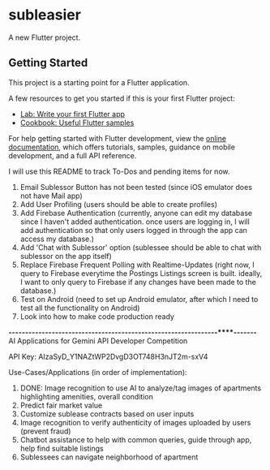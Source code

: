 # subleasier

A new Flutter project.

## Getting Started

This project is a starting point for a Flutter application.

A few resources to get you started if this is your first Flutter project:

- [Lab: Write your first Flutter app](https://docs.flutter.dev/get-started/codelab)
- [Cookbook: Useful Flutter samples](https://docs.flutter.dev/cookbook)

For help getting started with Flutter development, view the
[online documentation](https://docs.flutter.dev/), which offers tutorials,
samples, guidance on mobile development, and a full API reference.

I will use this README to track To-Dos and pending items for now.

1. Email Sublessor Button has not been tested (since iOS emulator does not have Mail app)
2. Add User Profiling (users should be able to create profiles)
3. Add Firebase Authentication (currently, anyone can edit my database since I haven't added authentication. once users are logging in, I will add authentication so that only users logged in through the app can access my database.)
4. Add 'Chat with Sublessor' option (sublessee should be able to chat with sublessor on the app itself)
5. Replace Firebase Frequent Polling with Realtime-Updates (right now, I query to Firebase everytime the Postings Listings screen is built. ideally, I want to only query to Firebase if any changes have been made to the database.)
6. Test on Android (need to set up Android emulator, after which I need to test all the functionality on Android)
7. Look into how to make code production ready



**-------****-------****-------****-------****-------****-------****-------****-------****-------****-------**
AI Applications for Gemini API Developer Competition

API Key: AIzaSyD_Y1NAZtWP2DvgD3OT748H3nJT2m-sxV4

Use-Cases/Applications (in order of implementation):
1. DONE: Image recognition to use AI to analyze/tag images of apartments highlighting amenities, overall condition
2. Predict fair market value
3. Customize sublease contracts based on user inputs
4. Image recognition to verify authenticity of images uploaded by users (prevent fraud)
5. Chatbot assistance to help with common queries, guide through app, help find suitable listings
6. Sublessees can navigate neighborhood of apartment